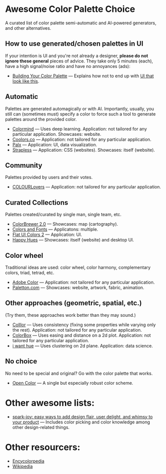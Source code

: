 # Awesome Color Palette Choice
A curated list of color palette semi-automatic and AI-powered generators, and other alternatives.

## How to use generated/chosen palettes in UI
If your intention is UI and you're not already a designer, **please do not ignore these general** pieces of advice. They take only 5 minutes (each), have a high signal/noise ratio and have no annoyances (ads):
* [Building Your Color Palette](https://refactoringui.com/previews/building-your-color-palette/) — Explains how not to end up with [UI that look like this](https://refactoring-ui.nyc3.cdn.digitaloceanspaces.com/previews/whats-in-a-color-palette-02.png).

## Automatic
Palettes are generated automagically or with AI. Importantly, usually, you still can (sometimes must) specify a color to force such a tool to generate palettes around the provided color.
* [Colormind](http://colormind.io/) — Uses deep learning. Application: not tailored for any particular application. Showcases: website.
* [Coolors.co](https://coolors.co/) — Application: not tailored for any particular application.
* [Palx](https://palx.jxnblk.com/) — Application: UI, data visualization.
* [Strapless](http://strapless.io/) — Application: CSS (websites). Showcases: itself (website).

## Community
Palettes provided by users and their votes.
* [COLOURLovers](https://www.colourlovers.com/) — Application: not tailored for any particular application.

## Curated Collections
Palettes created/curated by single man, single team, etc.
* [ColorBrewer 2.0](http://colorbrewer2.org) — Showcases: map (cartography).
* [Colors and Fonts](https://www.colorsandfonts.com/) — Applicatons: multiple.
* [Flat UI Colors 2](https://flatuicolors.com/) — Application: UI.
* [Happy Hues](https://www.happyhues.co/) — Showcases: itself (website) and desktop UI.

## Color wheel
Traditional ideas are used: color wheel, color harmony, complementary colors, triad, tetrad, etc.
* [Adobe Color](https://color.adobe.com/) — Application: not tailored for any particular application.
* [Paletton.com](http://paletton.com/) — Showcases: website, artwork, fabric, animation.

## Other approaches (geometric, spatial, etc.)
(Try them, these approaches work better than they may sound.)
* [Colllor](http://colllor.com/) — Uses consistency (fixing some properties while varying only the rest). Application: not tailored for any particular application.
* [ColorBox](https://www.colorbox.io/) — Uses easing and distance on a 2d plot. Application: not tailored for any particular application.
* [i want hue](https://medialab.github.io/iwanthue/) — Uses clustering on 2d plane. Application: data science.

## No choice
No need to be special and original? Go with the color palette that works.
* [Open Color](https://yeun.github.io/open-color/) — A single but especially robust color scheme.

# Other awesome lists:
* [spark-joy: easy ways to add design flair, user delight, and whimsy to your product](https://github.com/sw-yx/spark-joy) — Includes color picking and color knowledge among other design-related things.

# Other resourcers:
* [Encycolorpedia](https://encycolorpedia.com/)
* [Wikipedia](https://en.wikipedia.org/wiki/List_of_colors_by_shade)
